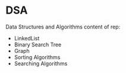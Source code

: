 # DSA
Data Structures and Algorithms
content of rep:
- LinkedList
- Binary Search Tree
- Graph
- Sorting Algorithms
- Searching Algorithms
